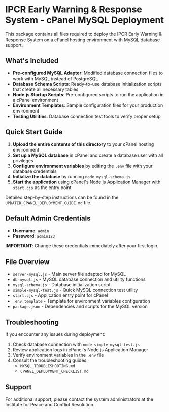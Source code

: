 # IPCR Early Warning & Response System - cPanel MySQL Deployment

This package contains all files required to deploy the IPCR Early Warning & Response System on a cPanel hosting environment with MySQL database support.

## What's Included

- **Pre-configured MySQL Adapter**: Modified database connection files to work with MySQL instead of PostgreSQL
- **Database Schema Scripts**: Ready-to-use database initialization scripts that create all necessary tables
- **Node.js Startup Scripts**: Pre-configured scripts to run the application in a cPanel environment
- **Environment Templates**: Sample configuration files for your production environment
- **Testing Utilities**: Database connection test tools to verify proper setup

## Quick Start Guide

1. **Upload the entire contents of this directory** to your cPanel hosting environment
2. **Set up a MySQL database** in cPanel and create a database user with all privileges
3. **Configure environment variables** by editing the `.env` file with your database credentials
4. **Initialize the database** by running `node mysql-schema.js`
5. **Start the application** using cPanel's Node.js Application Manager with `start.cjs` as the entry point

Detailed step-by-step instructions can be found in the `UPDATED_CPANEL_DEPLOYMENT_GUIDE.md` file.

## Default Admin Credentials

- **Username**: `admin`
- **Password**: `admin123`

**IMPORTANT**: Change these credentials immediately after your first login.

## File Overview

- `server-mysql.js` - Main server file adapted for MySQL
- `db-mysql.js` - MySQL database connection and utility functions
- `mysql-schema.js` - Database initialization script
- `simple-mysql-test.js` - Quick MySQL connection test utility
- `start.cjs` - Application entry point for cPanel
- `.env.template` - Template for environment variables configuration
- `package.json` - Dependencies and scripts for the MySQL version

## Troubleshooting

If you encounter any issues during deployment:

1. Check database connection with `node simple-mysql-test.js`
2. Review application logs in cPanel's Node.js Application Manager
3. Verify environment variables in the `.env` file
4. Consult the troubleshooting guides:
   - `MYSQL_TROUBLESHOOTING.md`
   - `CPANEL_DEPLOYMENT_CHECKLIST.md`

## Support

For additional support, please contact the system administrators at the Institute for Peace and Conflict Resolution.